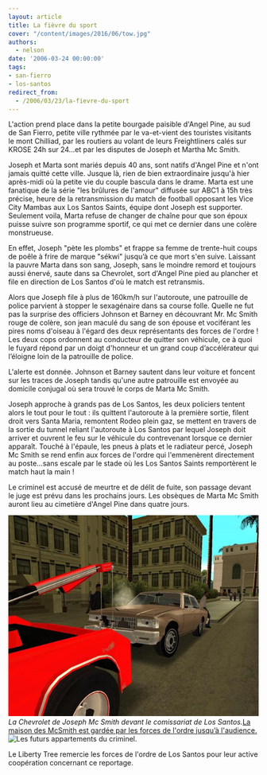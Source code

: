 ```yaml
---
layout: article
title: La fièvre du sport
cover: "/content/images/2016/06/tow.jpg"
authors:
  - nelson
date: '2006-03-24 00:00:00'
tags:
- san-fierro
- los-santos
redirect_from:
  - /2006/03/23/la-fievre-du-sport
---
```


L'action prend place dans la petite bourgade paisible d'Angel Pine, au sud de San Fierro, petite ville rythmée par le va-et-vient des touristes visitants le mont Chilliad, par les routiers au volant de leurs Freightliners calés sur KROSE 24h sur 24...et par les disputes de Joseph et Martha Mc Smith.

Joseph et Marta sont mariés depuis 40 ans, sont natifs d'Angel Pine et n'ont jamais quitté cette ville. Jusque là, rien de bien extraordinaire jusqu'à hier après-midi où la petite vie du couple bascula dans le drame. Marta est une fanatique de la série "les brûlures de l'amour" diffusée sur ABC1 à 15h très précise, heure de la retransmission du match de football opposant les Vice City Mambas aux Los Santos Saints, équipe dont Joseph est supporter. Seulement voila, Marta refuse de changer de chaîne pour que son époux puisse suivre son programme sportif, ce qui met ce dernier dans une colère monstrueuse.

En effet, Joseph "pète les plombs" et frappe sa femme de trente-huit coups de poêle à frire de marque "sékwi" jusqu’à ce que mort s'en suive. Laissant la pauvre Marta dans son sang, Joseph, sans le moindre remord et toujours aussi énervé, saute dans sa Chevrolet, sort d'Angel Pine pied au plancher et file en direction de Los Santos d'où le match est retransmis.

Alors que Joseph file à plus de 160km/h sur l'autoroute, une patrouille de police parvient à stopper le sexagénaire dans sa course folle. Quelle ne fut pas la surprise des officiers Johnson et Barney en découvrant Mr. Mc Smith rouge de colère, son jean maculé du sang de son épouse et vociférant les pires noms d'oiseau à l'égard des deux représentants des forces de l'ordre ! Les deux cops ordonnent au conducteur de quitter son véhicule, ce à quoi le fuyard répond par un doigt d'honneur et un grand coup d’accélérateur qui l’éloigne loin de la patrouille de police.

L'alerte est donnée. Johnson et Barney sautent dans leur voiture et foncent sur les traces de Joseph tandis qu'une autre patrouille est envoyée au domicile conjugal où sera trouvé le corps de Marta Mc Smith.

Joseph approche à grands pas de Los Santos, les deux policiers tentent alors le tout pour le tout : ils quittent l'autoroute à la première sortie, filent droit vers Santa Maria, remontent Rodeo plein gaz, se mettent en travers de la sortie du tunnel reliant l'autoroute à Los Santos par lequel Joseph doit arriver et ouvrent le feu sur le véhicule du contrevenant lorsque ce dernier apparaît. Touché à l'épaule, les pneus à plats et le radiateur percé, Joseph Mc Smith se rend enfin aux forces de l'ordre qui l'emmenèrent directement au poste...sans escale par le stade où les Los Santos Saints remportèrent le match haut la main !

Le criminel est accusé de meurtre et de délit de fuite, son passage devant le juge est prévu dans les prochains jours. Les obsèques de Marta Mc Smith auront lieu au cimetière d'Angel Pine dans quatre jours.

![La Chevrolet de Joseph Mc Smith devant le comissariat de Los Santos.](/content/images/2005/01/tow.jpg)
_La Chevrolet de Joseph Mc Smith devant le comissariat de Los Santos._[La maison des McSmith est gardée par les forces de l'ordre jusqu’à l'audience.](/content/images/2005/01/copspine.jpg)
![
Les futurs appartements du criminel.](/content/images/2005/01/cell1.jpg)

Le Liberty Tree remercie les forces de l'ordre de Los Santos pour leur active coopération concernant ce reportage.